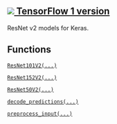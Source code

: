 [ ![](https://tensorflow.google.cn/images/tf_logo_32px.png) TensorFlow 1
version](/versions/r1.15/api_docs/python/tf/keras/applications/resnet_v2)  
---  
  
ResNet v2 models for Keras.

## Functions

[`ResNet101V2(...)`](https://tensorflow.google.cn/api_docs/python/tf/keras/applications/ResNet101V2)

[`ResNet152V2(...)`](https://tensorflow.google.cn/api_docs/python/tf/keras/applications/ResNet152V2)

[`ResNet50V2(...)`](https://tensorflow.google.cn/api_docs/python/tf/keras/applications/ResNet50V2)

[`decode_predictions(...)`](https://tensorflow.google.cn/api_docs/python/tf/keras/applications/resnet_v2/decode_predictions)

[`preprocess_input(...)`](https://tensorflow.google.cn/api_docs/python/tf/keras/applications/resnet_v2/preprocess_input)

